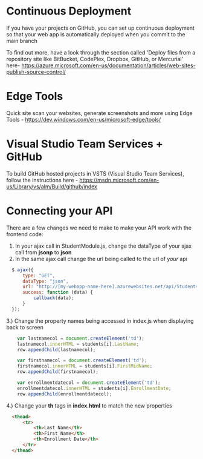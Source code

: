 # Continuous Deployment

If you have your projects on GitHub, you can set up continuous deployment so that your web app is automatically deployed when you commit to the main branch

To find out more, have a look through the section called 'Deploy files from a repository site like BitBucket, CodePlex, Dropbox, GitHub, or Mercurial' here- https://azure.microsoft.com/en-us/documentation/articles/web-sites-publish-source-control/

# Edge Tools

Quick site scan your websites, generate screenshots and more using Edge Tools - https://dev.windows.com/en-us/microsoft-edge/tools/

# Visual Studio Team Services + GitHub

To build GitHub hosted projects in VSTS (Visual Studio Team Services), follow the instructions here - https://msdn.microsoft.com/en-us/Library/vs/alm/Build/github/index

# Connecting your API

There are a few changes we need to make to make your API work with the frontend code:

1. In your ajax call in StudentModule.js, change the dataType of your ajax call from **jsonp** to **json**
2. In the same ajax call change the url being called to the url of *your* api

```javascript
  $.ajax({
      type: "GET",
      dataType: "json",
      url: "http://[my-webapp-name-here].azurewebsites.net/api/Students",
      success: function (data) {
          callback(data);
      }
  });
```

3.) Change the property names being accessed in index.js when displaying back to screen
```javascript
    var lastnamecol = document.createElement('td');
    lastnamecol.innerHTML = students[i].LastName;
    row.appendChild(lastnamecol);

    var firstnamecol = document.createElement('td');
    firstnamecol.innerHTML = students[i].FirstMidName;
    row.appendChild(firstnamecol);

    var enrollmentdatecol = document.createElement('td');
    enrollmentdatecol.innerHTML = students[i].EnrollmentDate;
    row.appendChild(enrollmentdatecol);
```

4.) Change your **th** tags in **index.html** to match the new properties
```HTML
  <thead>
      <tr>
          <th>Last Name</th>
          <th>First Name</th>
          <th>Enrollment Date</th>
      </tr>       
  </thead>
````
